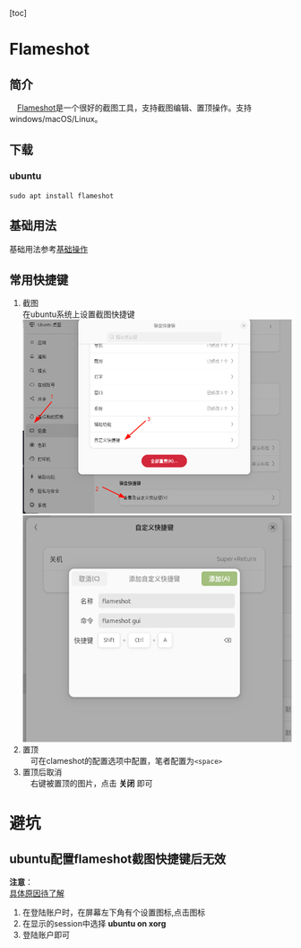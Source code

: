 [toc]


# Flameshot
## 简介
&emsp;[Flameshot](https://flameshot.org/#download)是一个很好的截图工具，支持截图编辑、置顶操作。支持windows/macOS/Linux。
## 下载
### ubuntu
```shell
sudo apt install flameshot
```
## 基础用法
基础用法参考[基础操作](https://docs.snipaste.com/zh-cn/getting-started)
## 常用快捷键
1. 截图  
在ubuntu系统上设置截图快捷键
![](./ubuntu-shotkey.png)
![](./ubunt-add-shotkey.png)
2. 置顶  
&emsp;可在clameshot的配置选项中配置，笔者配置为`<space>`  
3. 置顶后取消  
&emsp;右键被置顶的图片，点击 **关闭** 即可

# 避坑
## ubuntu配置flameshot截图快捷键后无效
**注意**：  
<u>具体原因待了解</u>
1. 在登陆账户时，在屏幕左下角有个设置图标,点击图标
2. 在显示的session中选择 **ubuntu on xorg**
3. 登陆账户即可

